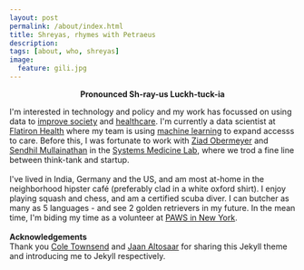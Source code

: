 ```yaml
---
layout: post
permalink: /about/index.html
title: Shreyas, rhymes with Petraeus
description: 
tags: [about, who, shreyas]
image:
  feature: gili.jpg
---
```


**<center>Pronounced Sh-ray-us Luckh-tuck-ia</center>**

I'm interested in technology and policy and my work has focussed on using data to [improve society](https://science.sciencemag.org/content/366/6464/447) and [healthcare](https://www.nber.org/papers/w26168.pdf). I'm currently a data scientist at [Flatiron Health](http://www.flatiron.com/) where my team is using [machine learning](https://www.ispor.org/heor-resources/presentations-database/presentation/intl2020-3182/100099) to expand accesss to care. Before this, I was fortunate to work with [Ziad Obermeyer](http://ziadobermeyer.com/) and [Sendhil Mullainathan](https://www.chicagobooth.edu/faculty/directory/m/sendhil-mullainathan) in the [Systems Medicine Lab](http://www.labsysmed.org), where we trod a fine line between think-tank and startup.<br> <br>
I've lived in India, Germany and the US, and am most at-home in the neighborhood hipster café (preferably clad in a white oxford shirt). I enjoy playing squash and chess, and am a certified scuba diver. I can butcher as many as 5 languages - and see 2 golden retrievers in my future. In the mean time, I'm biding my time as a volunteer at [PAWS in New York](https://pawsny.org/).
<br><br>
**Acknowledgements**<br>
Thank you [Cole Townsend](http://twnsnd.co/) and [Jaan Altosaar](https://jaan.io/about/) for sharing this Jekyll theme and introducing me to Jekyll respectively.